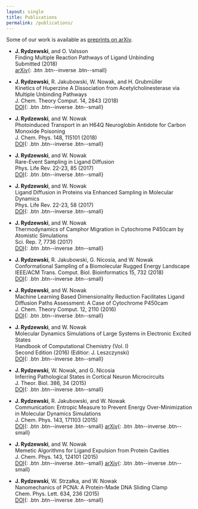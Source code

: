 ```yaml
---
layout: single
title: Publications
permalink: /publications/
---
```


Some of our work is available as [preprints on arXiv](https://arxiv.org/a/0000-0003-4325-4177.html).

* __J. Rydzewski__, and O. Valsson  
  Finding Multiple Reaction Pathways of Ligand Unbinding  
  Submitted (2018)  
  [arXiv](https://arxiv.org/abs/1808.08089){: .btn .btn--inverse .btn--small}

* __J. Rydzewski__, R. Jakubowski, W. Nowak, and H. Grubmüller  
  Kinetics of Huperzine A Dissociation from Acetylcholinesterase via Multiple Unbinding Pathways  
  J. Chem. Theory Comput. 14, 2843 (2018)  
  [DOI](https://doi.org/10.1021/acs.jctc.8b00173){: .btn .btn--inverse .btn--small}

* __J. Rydzewski__, and W. Nowak  
  Photoinduced Transport in an H64Q Neuroglobin Antidote for Carbon Monoxide Poisoning  
  J. Chem. Phys. 148, 115101 (2018)  
  [DOI](https://doi.org/10.1063/1.5013659){: .btn .btn--inverse .btn--small}

* __J. Rydzewski__, and W. Nowak  
  Rare-Event Sampling in Ligand Diffusion  
  Phys. Life Rev. 22-23, 85 (2017)  
  [DOI](https://doi.org/10.1016/j.plrev.2017.08.011){: .btn .btn--inverse .btn--small}

* __J. Rydzewski__, and W. Nowak  
  Ligand Diffusion in Proteins via Enhanced Sampling in Molecular Dynamics  
  Phys. Life Rev. 22-23, 58 (2017)  
  [DOI](https://doi.org/10.1016/j.plrev.2017.03.003){: .btn .btn--inverse .btn--small}

* __J. Rydzewski__, and W. Nowak  
  Thermodynamics of Camphor Migration in Cytochrome P450cam by Atomistic Simulations  
  Sci. Rep. 7, 7736 (2017)  
  [DOI](https://doi.org/10.1038/s41598-017-07993-0){: .btn .btn--inverse .btn--small}

* __J. Rydzewski__, R. Jakubowski, G. Nicosia, and W. Nowak  
  Conformational Sampling of a Biomolecular Rugged Energy Landscape  
  IEEE/ACM Trans. Comput. Biol. Bioinformatics 15, 732 (2018)  
  [DOI](https://doi.org/10.1109/TCBB.2016.2634008){: .btn .btn--inverse .btn--small}

* __J. Rydzewski__, and W. Nowak  
  Machine Learning Based Dimensionality Reduction Facilitates Ligand Diffusion Paths Assessment: A Case of Cytochrome P450cam  
  J. Chem. Theory Comput. 12, 2110 (2016)  
  [DOI](https://doi.org/10.1021/acs.jctc.6b00212){: .btn .btn--inverse .btn--small}

* __J. Rydzewski__, and W. Nowak  
  Molecular Dynamics Simulations of Large Systems in Electronic Excited States  
  Handbook of Computational Chemistry (Vol. I)  
  Second Edition (2016) (Editior: J. Leszczynski)  
  [DOI](https://doi.org/10.1007/978-94-007-6169-8_49-1){: .btn .btn--inverse .btn--small}

* __J. Rydzewski__, W. Nowak, and G. Nicosia  
  Inferring Pathological States in Cortical Neuron Microcircuits  
  J. Theor. Biol. 386, 34 (2015)  
  [DOI](https://doi.org/10.1016/j.jtbi.2015.09.004){: .btn .btn--inverse .btn--small}
  
* __J. Rydzewski__, R. Jakubowski, and W. Nowak  
  Communication: Entropic Measure to Prevent Energy Over-Minimization in Molecular Dynamics Simulations  
  J. Chem. Phys. 143, 171103 (2015)  
  [DOI](https://doi.org/10.1063/1.4935370){: .btn .btn--inverse .btn--small}
  [arXiv](https://arxiv.org/abs/1507.01118){: .btn .btn--inverse .btn--small}

* __J. Rydzewski__, and W. Nowak  
  Memetic Algorithms for Ligand Expulsion from Protein Cavities  
  J. Chem. Phys. 143, 124101 (2015)  
  [DOI](https://doi.org/10.1063/1.4931181){: .btn .btn--inverse .btn--small}
  [arXiv](https://arxiv.org/abs/1507.00150){: .btn .btn--inverse .btn--small}

* __J. Rydzewski__, W. Strzałka, and W. Nowak  
  Nanomechanics of PCNA: A Protein-Made DNA Sliding Clamp  
  Chem. Phys. Lett. 634, 236 (2015)  
  [DOI](https://doi.org/10.1016/j.cplett.2015.06.027){: .btn .btn--inverse .btn--small}
